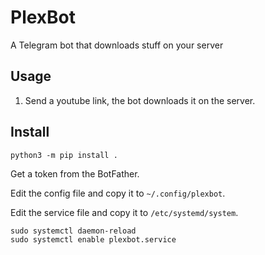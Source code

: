 # PlexBot

A Telegram bot that downloads stuff on your server

## Usage

1. Send a youtube link, the bot downloads it on the server.

## Install

```
python3 -m pip install .
```

Get a token from the BotFather.

Edit the config file and copy it to `~/.config/plexbot`.

Edit the service file and copy it to `/etc/systemd/system`.

```
sudo systemctl daemon-reload
sudo systemctl enable plexbot.service
```